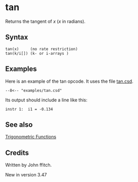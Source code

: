 <!--
id:tan
category:Mathematical Operations:Trigonometric Functions
-->
# tan
Returns the tangent of _x_ (_x_ in radians).

## Syntax
``` csound-orc
tan(x)     (no rate restriction)
tan(k/i[]) (k- or i-arrays )
```

## Examples

Here is an example of the tan opcode. It uses the file [tan.csd](../../examples/tan.csd).

``` csound-csd title="Example of the tan opcode." linenums="1"
--8<-- "examples/tan.csd"
```

Its output should include a line like this:

```
instr 1:  i1 = -0.134
```

## See also

[Trigonometric Functions](../../math/trig)

## Credits

Written by John ffitch.

New in version 3.47
